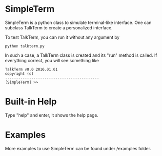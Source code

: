 # SimpleTerm
SimpleTerm is a python class to simulate terminal-like interface. 
One can subclass TalkTerm to create a personalized interface.

To test TalkTerm, you can run it without any argument by 

	python talkterm.py 

In such a case, a TalkTerm class is created
and its "run" method is called. If everything correct, you will see something like

	TalkTerm v0.0 2016.01.01
	copyright (c)
	-------------------------------------------
	[SimpleTerm] >>

# Built-in Help
Type "help" and enter, it shows the help page.

# Examples
More examples to use SimpleTerm can be found under /examples folder.

